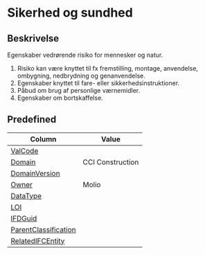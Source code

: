 # Sikerhed og sundhed

## Beskrivelse

Egenskaber vedrørende risiko for mennesker og natur.

1. Risiko kan være knyttet til fx fremstilling, montage,
   anvendelse, ombygning, nedbrydning og genanvendelse.
2. Egenskaber knyttet til fare- eller
   sikkerhedsinstruktioner.
3. Påbud om brug af personlige værnemidler.
4. Egenskaber om bortskaffelse.

## Predefined

| Column                                                              | Value            |
| ------------------------------------------------------------------- | ---------------- |
| [ValCode](../../Attributes/ValCode.md)                              |                  |
| [Domain](../../Attributes/Domain.md)                                | CCI Construction |
| [DomainVersion](../../Attributes/DomainVersion.md)                  |                  |
| [Owner](../../Attributes/Owner.md)                                  | Molio            |
| [DataType](../../Attributes/DataType.md)                            |                  |
| [LOI](../../Attributes/LOI.md)                                      |                  |
| [IFDGuid](../../Attributes/IFDGuid.md)                              |                  |
| [ParentClassification](../../Attributes/IFCParentClassification.md) |                  |
| [RelatedIFCEntity](../../Attributes/RelatedIFCEntity.md)            |                  |
